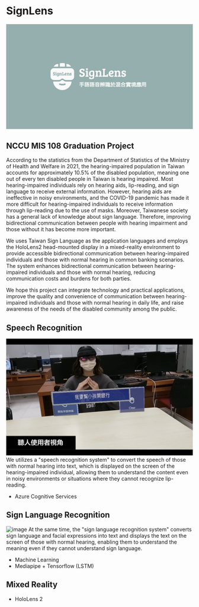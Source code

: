 # SignLens  
![image](images/SignLens.png)  
## NCCU MIS 108 Graduation Project  
According to the statistics from the Department of Statistics of the Ministry of Health and Welfare in 2021, the hearing-impaired population in Taiwan accounts for approximately 10.5% of the disabled population, meaning one out of every ten disabled people in Taiwan is hearing impaired. Most hearing-impaired individuals rely on hearing aids, lip-reading, and sign language to receive external information. However, hearing aids are ineffective in noisy environments, and the COVID-19 pandemic has made it more difficult for hearing-impaired individuals to receive information through lip-reading due to the use of masks. Moreover, Taiwanese society has a general lack of knowledge about sign language. Therefore, improving bidirectional communication between people with hearing impairment and those without it has become more important.  

We uses Taiwan Sign Language as the application languages and employs the HoloLens2 head-mounted display in a mixed-reality environment to provide accessible bidirectional communication between hearing-impaired individuals and those with normal hearing in common banking scenarios.  The system enhances bidirectional communication between hearing-impaired individuals and those with normal hearing, reducing communication costs and burdens for both parties.  

We hope this project can integrate technology and practical applications, improve the quality and convenience of communication between hearing-impaired individuals and those with normal hearing in daily life, and raise awareness of the needs of the disabled community among the public.  


## Speech Recognition  
![image](images/SignLanguage.png)
We utilizes a "speech recognition system" to convert the speech of those with normal hearing into text, which is displayed on the screen of the hearing-impaired individual, allowing them to understand the content even in noisy environments or situations where they cannot recognize lip-reading. 
- Azure Cognitive Services  
  

## Sign Language Recognition  
![image](images/Speech.png)
At the same time, the "sign language recognition system" converts sign language and facial expressions into text and displays the text on the screen of those with normal hearing, enabling them to understand the meaning even if they cannot understand sign language.  
- Machine Learning
- Mediapipe + Tensorflow (LSTM)  
  

## Mixed Reality
- HoloLens 2
